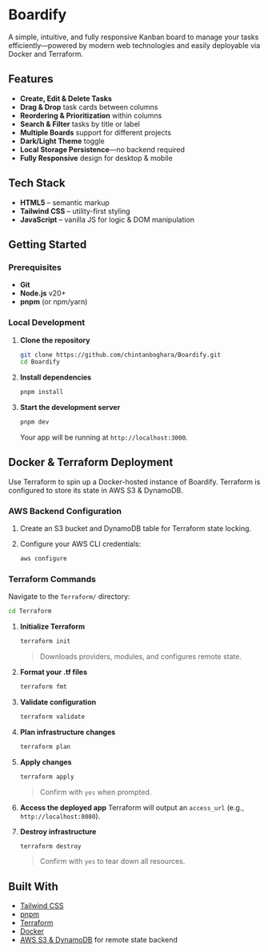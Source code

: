 # Boardify

A simple, intuitive, and fully responsive Kanban board to manage your tasks efficiently—powered by modern web technologies and easily deployable via Docker and Terraform.

## Features

- **Create, Edit & Delete Tasks**  
- **Drag & Drop** task cards between columns  
- **Reordering & Prioritization** within columns  
- **Search & Filter** tasks by title or label  
- **Multiple Boards** support for different projects  
- **Dark/Light Theme** toggle  
- **Local Storage Persistence**—no backend required  
- **Fully Responsive** design for desktop & mobile  

## Tech Stack

- **HTML5** – semantic markup  
- **Tailwind CSS** – utility-first styling  
- **JavaScript** – vanilla JS for logic & DOM manipulation  

## Getting Started

### Prerequisites

- **Git**  
- **Node.js** v20+  
- **pnpm** (or npm/yarn)  

### Local Development

1. **Clone the repository**  
   ```bash
   git clone https://github.com/chintanboghara/Boardify.git
   cd Boardify
   ```

2. **Install dependencies**

   ```bash
   pnpm install
   ```

3. **Start the development server**

   ```bash
   pnpm dev
   ```

   Your app will be running at `http://localhost:3000`.

## Docker & Terraform Deployment

Use Terraform to spin up a Docker-hosted instance of Boardify. Terraform is configured to store its state in AWS S3 & DynamoDB.

### AWS Backend Configuration

1. Create an S3 bucket and DynamoDB table for Terraform state locking.
2. Configure your AWS CLI credentials:

   ```bash
   aws configure
   ```

### Terraform Commands

Navigate to the `Terraform/` directory:

```bash
cd Terraform
```

1. **Initialize Terraform**

   ```bash
   terraform init
   ```

   > Downloads providers, modules, and configures remote state.
2. **Format your .tf files**

   ```bash
   terraform fmt
   ```
3. **Validate configuration**

   ```bash
   terraform validate
   ```
4. **Plan infrastructure changes**

   ```bash
   terraform plan
   ```
5. **Apply changes**

   ```bash
   terraform apply
   ```

   > Confirm with `yes` when prompted.
6. **Access the deployed app**
   Terraform will output an `access_url` (e.g., `http://localhost:8080`).
7. **Destroy infrastructure**

   ```bash
   terraform destroy
   ```

   > Confirm with `yes` to tear down all resources.

## Built With

* [Tailwind CSS](https://tailwindcss.com/)
* [pnpm](https://pnpm.io/)
* [Terraform](https://terraform.io/)
* [Docker](https://docker.com/)
* [AWS S3 & DynamoDB](https://aws.amazon.com/) for remote state backend

